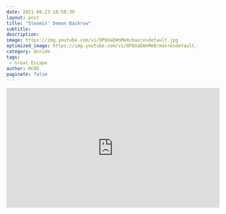 ```yaml
---
date: 2021-08-23 18:50:30
layout: post
title: "Steamin' Demon Backrow"
subtitle:
description:
image: https://img.youtube.com/vi/OP8UaEWnMe0/maxresdefault.jpg
optimized_image: https://img.youtube.com/vi/OP8UaEWnMe0/maxresdefault.jpg
category: Onride
tags:
 - Great Escape
author: RCOD
paginate: false
---
```


<iframe width="560" height="315" src="https://www.youtube.com/embed/OP8UaEWnMe0?start=14" title="YouTube video player" frameborder="0" allow="accelerometer; autoplay; clipboard-write; encrypted-media; gyroscope; picture-in-picture" allowfullscreen></iframe>
